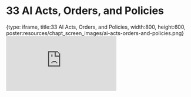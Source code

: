 # 33 AI Acts, Orders, and Policies
 
{type: iframe, title:33 AI Acts, Orders, and Policies, width:800, height:600, poster:resources/chapt_screen_images/ai-acts-orders-and-policies.png}
![](https://hutchdatascience.org/AI_for_Decision_Makers/no_toc/ai-acts-orders-and-policies.html)
 

 
